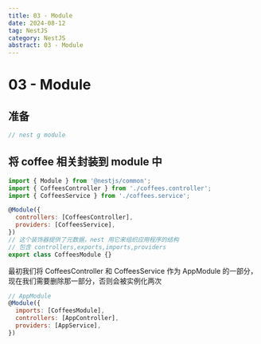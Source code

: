 ```yaml
---
title: 03 - Module
date: 2024-08-12
tag: NestJS
category: NestJS
abstract: 03 - Module
---
```


# 03 - Module
## 准备

```javascript
// nest g module
```

## 将 coffee 相关封装到 module 中

```javascript
import { Module } from '@nestjs/common';
import { CoffeesController } from './coffees.controller';
import { CoffeesService } from './coffees.service';

@Module({
  controllers: [CoffeesController],
  providers: [CoffeesService],
})
// 这个装饰器提供了元数据，nest 用它来组织应用程序的结构
// 包含 controllers,exports,imports,providers
export class CoffeesModule {}
```

最初我们将 CoffeesController 和 CoffeesService 作为 AppModule 的一部分，现在我们需要删除那一部分，否则会被实例化两次

```javascript
// AppModule
@Module({
  imports: [CoffeesModule],
  controllers: [AppController],
  providers: [AppService],   
})
```
